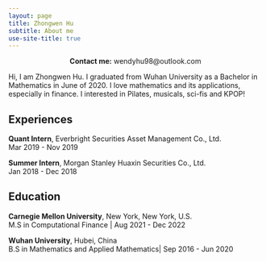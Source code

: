 ```yaml
---
layout: page
title: Zhongwen Hu
subtitle: About me
use-site-title: true
---
```

<center><b>Contact me:</b> wendyhu98@outlook.com</center>

Hi, I am Zhongwen Hu. I graduated from Wuhan University as a Bachelor in Mathematics in June of 2020. 
I love mathematics and its applications, especially in finance. I interested in Pilates, musicals, sci-fis and KPOP! 

## Experiences

**Quant Intern**, Everbright Securities Asset Management Co., Ltd.<br>
Mar 2019 - Nov 2019

**Summer Intern**, Morgan Stanley Huaxin Securities Co., Ltd.<br>
Jan 2018 - Dec 2018

## Education

**Carnegie Mellon University**, New York, New York, U.S.<br>
M.S in Computational Finance | Aug 2021 - Dec 2022


**Wuhan University**, Hubei, China<br>
B.S in Mathematics and Applied Mathematics| Sep 2016 - Jun 2020
